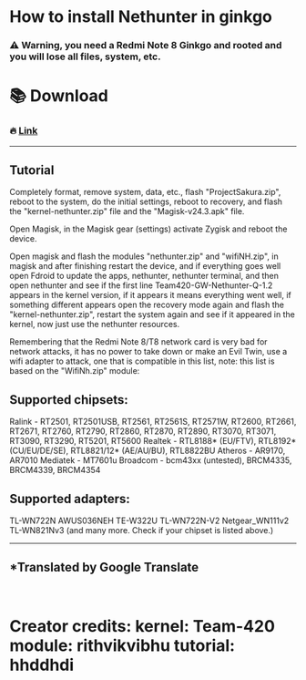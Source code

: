 # How to install Nethunter in ginkgo

### ⚠️ Warning, you need a Redmi Note 8 Ginkgo and rooted and you will lose all files, system, etc.




# 📚 Download
### 🔥 [Link](https://qiwi.gg/file/9z8A0711-Nethunter)
---  

## Tutorial
Completely format, remove system, data, etc., flash "ProjectSakura.zip", reboot to the system, do the initial settings, reboot to recovery, and flash the "kernel-nethunter.zip" file and the "Magisk-v24.3.apk" file.

Open Magisk, in the Magisk gear (settings) activate Zygisk and reboot the device.

Open magisk and flash the modules "nethunter.zip" and "wifiNH.zip", in magisk and after finishing restart the device, and if everything goes well open Fdroid to update the apps, nethunter, nethunter terminal, and then open nethunter and see if the first line Team420-GW-Nethunter-Q-1.2 appears in the kernel version, if it appears it means everything went well, if something different appears open the recovery mode again and flash the "kernel-nethunter.zip", restart the system again and see if it appeared in the kernel, now just use the nethunter resources.

Remembering that the Redmi Note 8/T8 network card is very bad for network attacks, it has no power to take down or make an Evil Twin, use a wifi adapter to attack, one that is compatible in this list, note: this list is based on the "WifiNh.zip" module:

## Supported chipsets:

Ralink - RT2501, RT2501USB, RT2561, RT2561S, RT2571W, RT2600, RT2661, RT2671, RT2760, RT2790, RT2860, RT2870, RT2890, RT3070, RT3071, RT3090, RT3290, RT5201, RT5600 Realtek - RTL8188* (EU/FTV), RTL8192* (CU/EU/DE/SE), RTL8821/12* (AE/AU/BU), RTL8822BU Atheros - AR9170, AR7010 Mediatek - MT7601u Broadcom - bcm43xx (untested), BRCM4335, BRCM4339, BRCM4354

## Supported adapters:
TL-WN722N AWUS036NEH TE-W322U TL-WN722N-V2 Netgear_WN111v2 TL-WN821Nv3 (and many more. Check if your chipset is listed above.)

---  
*Translated by Google Translate
---  
<br>

# Creator credits: kernel: Team-420 module: rithvikvibhu tutorial: hhddhdi
